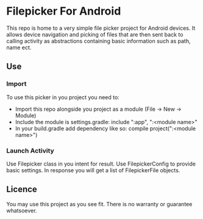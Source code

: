 # Filepicker For Android

This repo is home to a very simple file picker project for Android devices. It allows device
navigation and picking of files that are then sent back to calling activity as abstractions containing
basic information such as path, name ect.

## Use

### Import

To use this picker in you project you need to:

* Import this repo alongside you project as a module (File -> New -> Module)
* Include the module is settings.gradle: include ":app", ":\<module name\>"
* In your build.gradle add dependency like so: compile project(":\<module name>\")

### Launch Activity

Use Filepicker class in you intent for result. Use FilepickerConfig to provide basic settings. In response
you will get a list of FilepickerFile objects.

## Licence

You may use this project as you see fit. There is no warranty or guarantee whatsoever.

